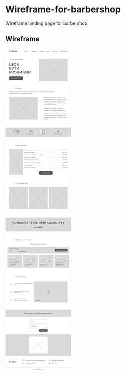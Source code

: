 # Wireframe-for-barbershop
 Wireframe landing page for barbershop
 
## Wireframe
![Wireframe](Wireframe.png)